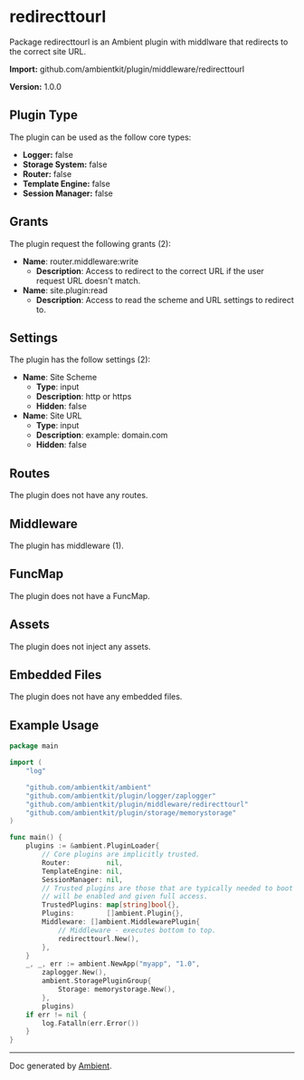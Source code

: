 # redirecttourl

Package redirecttourl is an Ambient plugin with middlware that redirects to the correct site URL.

**Import:** github.com/ambientkit/plugin/middleware/redirecttourl

**Version:** 1.0.0

## Plugin Type

The plugin can be used as the follow core types:

- **Logger:** false
- **Storage System:** false
- **Router:** false
- **Template Engine:** false
- **Session Manager:** false

## Grants

The plugin request the following grants (2):

- **Name**: router.middleware:write
  - **Description**: Access to redirect to the correct URL if the user request URL doesn&#39;t match.
- **Name**: site.plugin:read
  - **Description**: Access to read the scheme and URL settings to redirect to.

## Settings

The plugin has the follow settings (2):

- **Name**: Site Scheme
  - **Type**: input
  - **Description**: http or https
  - **Hidden**: false
- **Name**: Site URL
  - **Type**: input
  - **Description**: example: domain.com
  - **Hidden**: false

## Routes

The plugin does not have any routes.

## Middleware

The plugin has middleware (1).

## FuncMap

The plugin does not have a FuncMap.

## Assets

The plugin does not inject any assets.

## Embedded Files

The plugin does not have any embedded files.

## Example Usage

```go
package main

import (
	"log"

	"github.com/ambientkit/ambient"
	"github.com/ambientkit/plugin/logger/zaplogger"
	"github.com/ambientkit/plugin/middleware/redirecttourl"
	"github.com/ambientkit/plugin/storage/memorystorage"
)

func main() {
	plugins := &ambient.PluginLoader{
		// Core plugins are implicitly trusted.
		Router:         nil,
		TemplateEngine: nil,
		SessionManager: nil,
		// Trusted plugins are those that are typically needed to boot so they
		// will be enabled and given full access.
		TrustedPlugins: map[string]bool{},
		Plugins:        []ambient.Plugin{},
		Middleware: []ambient.MiddlewarePlugin{
			// Middleware - executes bottom to top.
			redirecttourl.New(),
		},
	}
	_, _, err := ambient.NewApp("myapp", "1.0",
		zaplogger.New(),
		ambient.StoragePluginGroup{
			Storage: memorystorage.New(),
		},
		plugins)
	if err != nil {
		log.Fatalln(err.Error())
	}
}
```

---

Doc generated by [Ambient](https://ambientkit.github.io/docs/).